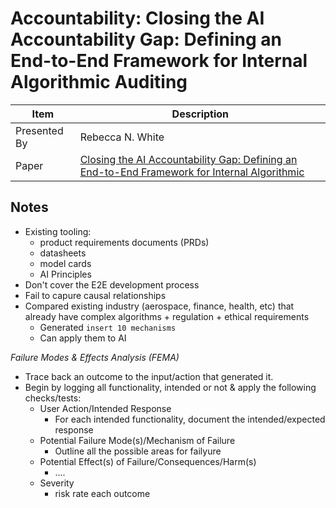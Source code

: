 # Accountability: Closing the AI Accountability Gap: Defining an End-to-End Framework for Internal Algorithmic Auditing

| Item | Description |
| --- | --- | 
| Presented By | Rebecca N. White |
| Paper | [Closing the AI Accountability Gap: Defining an End-to-End Framework for Internal Algorithmic](https://dl.acm.org/doi/pdf/10.1145/3351095.3372873?download=true) |



## Notes

- Existing tooling:
    - product requirements documents (PRDs)
    - datasheets
    - model cards
    - AI Principles
- Don't cover the E2E development process
- Fail to capure causal relationships
- Compared existing industry (aerospace, finance, health, etc) that already have complex algorithms + regulation + ethical requirements
    - Generated `insert 10 mechanisms`
    - Can apply them to AI


*Failure Modes & Effects Analysis (FEMA)*
- Trace back an outcome to the input/action that generated it.
- Begin by logging all functionality, intended or not & apply the following checks/tests:
    - User Action/Intended Response
        - For each intended functionality, document the intended/expected response
    - Potential Failure Mode(s)/Mechanism of Failure
        - Outline all the possible areas for failyure
    - Potential Effect(s) of Failure/Consequences/Harm(s)
        - ....
    - Severity
        - risk rate each outcome
